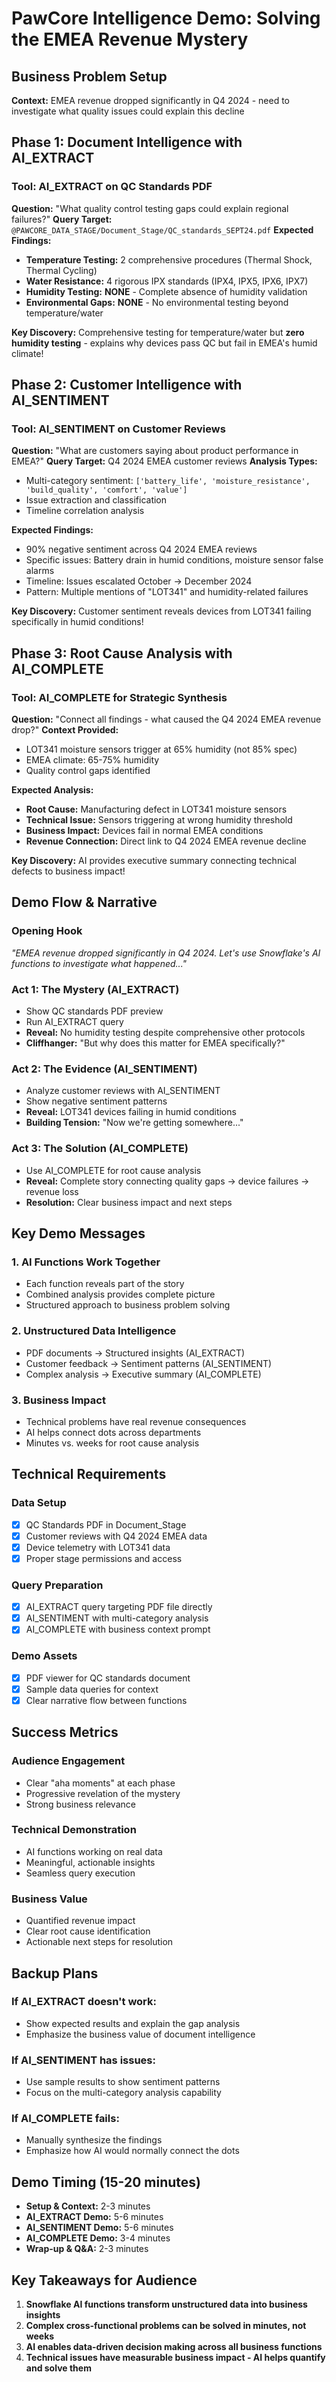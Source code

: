 # PawCore Intelligence Demo: Solving the EMEA Revenue Mystery

## Business Problem Setup
**Context:** EMEA revenue dropped significantly in Q4 2024 - need to investigate what quality issues could explain this decline

## Phase 1: Document Intelligence with AI_EXTRACT

### Tool: AI_EXTRACT on QC Standards PDF
**Question:** "What quality control testing gaps could explain regional failures?"
**Query Target:** `@PAWCORE_DATA_STAGE/Document_Stage/QC_standards_SEPT24.pdf`
**Expected Findings:**
- **Temperature Testing:** 2 comprehensive procedures (Thermal Shock, Thermal Cycling)
- **Water Resistance:** 4 rigorous IPX standards (IPX4, IPX5, IPX6, IPX7)
- **Humidity Testing:** **NONE** - Complete absence of humidity validation
- **Environmental Gaps:** **NONE** - No environmental testing beyond temperature/water

**Key Discovery:** Comprehensive testing for temperature/water but **zero humidity testing** - explains why devices pass QC but fail in EMEA's humid climate!

## Phase 2: Customer Intelligence with AI_SENTIMENT

### Tool: AI_SENTIMENT on Customer Reviews
**Question:** "What are customers saying about product performance in EMEA?"
**Query Target:** Q4 2024 EMEA customer reviews
**Analysis Types:**
- Multi-category sentiment: `['battery_life', 'moisture_resistance', 'build_quality', 'comfort', 'value']`
- Issue extraction and classification
- Timeline correlation analysis

**Expected Findings:**
- 90% negative sentiment across Q4 2024 EMEA reviews
- Specific issues: Battery drain in humid conditions, moisture sensor false alarms
- Timeline: Issues escalated October → December 2024
- Pattern: Multiple mentions of "LOT341" and humidity-related failures

**Key Discovery:** Customer sentiment reveals devices from LOT341 failing specifically in humid conditions!

## Phase 3: Root Cause Analysis with AI_COMPLETE

### Tool: AI_COMPLETE for Strategic Synthesis
**Question:** "Connect all findings - what caused the Q4 2024 EMEA revenue drop?"
**Context Provided:** 
- LOT341 moisture sensors trigger at 65% humidity (not 85% spec)
- EMEA climate: 65-75% humidity
- Quality control gaps identified

**Expected Analysis:**
- **Root Cause:** Manufacturing defect in LOT341 moisture sensors
- **Technical Issue:** Sensors triggering at wrong humidity threshold
- **Business Impact:** Devices fail in normal EMEA conditions
- **Revenue Connection:** Direct link to Q4 2024 EMEA revenue decline

**Key Discovery:** AI provides executive summary connecting technical defects to business impact!

## Demo Flow & Narrative

### Opening Hook
*"EMEA revenue dropped significantly in Q4 2024. Let's use Snowflake's AI functions to investigate what happened..."*

### Act 1: The Mystery (AI_EXTRACT)
- Show QC standards PDF preview
- Run AI_EXTRACT query
- **Reveal:** No humidity testing despite comprehensive other protocols
- **Cliffhanger:** "But why does this matter for EMEA specifically?"

### Act 2: The Evidence (AI_SENTIMENT)
- Analyze customer reviews with AI_SENTIMENT
- Show negative sentiment patterns
- **Reveal:** LOT341 devices failing in humid conditions
- **Building Tension:** "Now we're getting somewhere..."

### Act 3: The Solution (AI_COMPLETE)
- Use AI_COMPLETE for root cause analysis
- **Reveal:** Complete story connecting quality gaps → device failures → revenue loss
- **Resolution:** Clear business impact and next steps

## Key Demo Messages

### 1. **AI Functions Work Together**
- Each function reveals part of the story
- Combined analysis provides complete picture
- Structured approach to business problem solving

### 2. **Unstructured Data Intelligence**
- PDF documents → Structured insights (AI_EXTRACT)
- Customer feedback → Sentiment patterns (AI_SENTIMENT)
- Complex analysis → Executive summary (AI_COMPLETE)

### 3. **Business Impact**
- Technical problems have real revenue consequences
- AI helps connect dots across departments
- Minutes vs. weeks for root cause analysis

## Technical Requirements

### Data Setup
- [x] QC Standards PDF in Document_Stage
- [x] Customer reviews with Q4 2024 EMEA data
- [x] Device telemetry with LOT341 data
- [x] Proper stage permissions and access

### Query Preparation
- [x] AI_EXTRACT query targeting PDF file directly
- [x] AI_SENTIMENT with multi-category analysis
- [x] AI_COMPLETE with business context prompt

### Demo Assets
- [x] PDF viewer for QC standards document
- [x] Sample data queries for context
- [x] Clear narrative flow between functions

## Success Metrics

### Audience Engagement
- Clear "aha moments" at each phase
- Progressive revelation of the mystery
- Strong business relevance

### Technical Demonstration
- AI functions working on real data
- Meaningful, actionable insights
- Seamless query execution

### Business Value
- Quantified revenue impact
- Clear root cause identification
- Actionable next steps for resolution

## Backup Plans

### If AI_EXTRACT doesn't work:
- Show expected results and explain the gap analysis
- Emphasize the business value of document intelligence

### If AI_SENTIMENT has issues:
- Use sample results to show sentiment patterns
- Focus on the multi-category analysis capability

### If AI_COMPLETE fails:
- Manually synthesize the findings
- Emphasize how AI would normally connect the dots

## Demo Timing (15-20 minutes)

- **Setup & Context:** 2-3 minutes
- **AI_EXTRACT Demo:** 5-6 minutes
- **AI_SENTIMENT Demo:** 5-6 minutes  
- **AI_COMPLETE Demo:** 3-4 minutes
- **Wrap-up & Q&A:** 2-3 minutes

## Key Takeaways for Audience

1. **Snowflake AI functions transform unstructured data into business insights**
2. **Complex cross-functional problems can be solved in minutes, not weeks**
3. **AI enables data-driven decision making across all business functions**
4. **Technical issues have measurable business impact - AI helps quantify and solve them**
